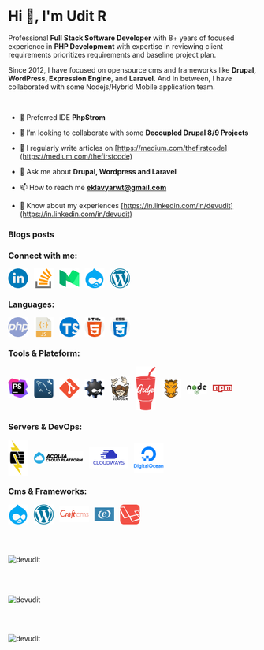 <h1 align="left">Hi 👋, I'm Udit R</h1>
<p align="left">Professional <strong>Full Stack Software Developer</strong> with 8+ years of focused experience in <strong>PHP Development</strong> with expertise in reviewing client requirements prioritizes requirements and baseline project plan.</p>
<p align="left">Since 2012, I have focused on opensource cms and frameworks like <strong>Drupal, WordPress, Expression Engine</strong>, and <strong>Laravel</strong>. And in between, I have collaborated with some Nodejs/Hybrid Mobile application team.</p>
<br/>

- 🔭 Preferred IDE **PhpStrom**

- 👯 I’m looking to collaborate with some **Decoupled Drupal 8/9 Projects**

- 📝 I regularly write articles on [https://medium.com/thefirstcode](https://medium.com/thefirstcode)

- 💬 Ask me about **Drupal, Wordpress and Laravel**

- 📫 How to reach me **eklavyarwt@gmail.com**

- 📄 Know about my experiences [https://in.linkedin.com/in/devudit](https://in.linkedin.com/in/devudit)

### Blogs posts
<!-- BLOG-POST-LIST:START -->
<!-- BLOG-POST-LIST:END -->           

<h3 align="left">Connect with me:</h3>
<p align="left">
<a href="https://linkedin.com/in/devudit" target="blank"><img align="center" src="https://raw.githubusercontent.com/devudit/devudit/main/assets/social/linkedin.png" alt="devudit" width="40" /></a>&nbsp;&nbsp;
<a href="https://stackoverflow.com/users/3090761" target="blank"><img align="center" src="https://raw.githubusercontent.com/devudit/devudit/main/assets/social/stack-overflow.png" alt="3090761" width="40" /></a>&nbsp;&nbsp;
<a href="https://medium.com/@uditrawat" target="blank"><img align="center" src="https://raw.githubusercontent.com/devudit/devudit/main/assets/social/medium.png" alt="@uditrawat" width="40" /></a>&nbsp;&nbsp;
<a href="https://www.drupal.org/u/uditrawat" target="blank"><img align="center" src="https://raw.githubusercontent.com/devudit/devudit/main/assets/social/drupal.png" alt="uditrawat" width="40" /></a>&nbsp;&nbsp;
<a href="https://profiles.wordpress.org/udit-rawat/" target="blank"><img align="center" src="https://raw.githubusercontent.com/devudit/devudit/main/assets/social/wordpress.png" alt="udit-rawat" width="40" /></a>
</p>

<h3 align="left">Languages:</h3>
<p align="left"><img align="center" src="https://raw.githubusercontent.com/devudit/devudit/main/assets/langs/php.png" alt="php" width="40" />&nbsp;&nbsp;
<img align="center" src="https://raw.githubusercontent.com/devudit/devudit/main/assets/langs/javascript.png" alt="javascript" width="40" />&nbsp;&nbsp;
<img align="center" src="https://raw.githubusercontent.com/devudit/devudit/main/assets/langs/typescript.png" alt="typescript" width="40" />&nbsp;&nbsp;
<img align="center" src="https://raw.githubusercontent.com/devudit/devudit/main/assets/langs/html-5.png" alt="html-5" width="40" />&nbsp;&nbsp;
<img align="center" src="https://raw.githubusercontent.com/devudit/devudit/main/assets/langs/css.png" alt="css" width="40" /></p>


<h3 align="left">Tools & Plateform:</h3>
<p align="left"><img align="center" src="https://raw.githubusercontent.com/devudit/devudit/main/assets/tools/phpstrom.jpeg" alt="phpstrom" width="40" />&nbsp;&nbsp;
<img align="center" src="https://raw.githubusercontent.com/devudit/devudit/main/assets/tools/workbench.jpeg" alt="workbench" width="40" />&nbsp;&nbsp;
<img align="center" src="https://raw.githubusercontent.com/devudit/devudit/main/assets/tools/git.png" alt="git" width="40" />&nbsp;&nbsp;
<img align="center" src="https://raw.githubusercontent.com/devudit/devudit/main/assets/tools/drush.png" alt="drush" width="40" />&nbsp;&nbsp;
<img align="center" src="https://raw.githubusercontent.com/devudit/devudit/main/assets/tools/composer.png" alt="composer" width="40" />&nbsp;&nbsp;
<img align="center" src="https://raw.githubusercontent.com/devudit/devudit/main/assets/tools/gulp.png" alt="gulp" width="40" />&nbsp;&nbsp;
<img align="center" src="https://raw.githubusercontent.com/devudit/devudit/main/assets/tools/grunt.svg" alt="grunt" width="40" />&nbsp;&nbsp;
<img align="center" src="https://raw.githubusercontent.com/devudit/devudit/main/assets/tools/nodejs.png" alt="nodejs" width="40" />&nbsp;&nbsp;
<img align="center" src="https://raw.githubusercontent.com/devudit/devudit/main/assets/tools/npm.png" alt="npm" width="40" /></p>

<h3 align="left">Servers & DevOps:</h3>
<p align="left">
<img align="center" src="https://raw.githubusercontent.com/devudit/devudit/main/assets/servers/pantheon.svg" alt="pantheon" width="40" />&nbsp;&nbsp;
<img align="center" src="https://raw.githubusercontent.com/devudit/devudit/main/assets/servers/cloud-platform.svg" alt="Acquia" width="100" />&nbsp;&nbsp;
<img align="center" src="https://raw.githubusercontent.com/devudit/devudit/main/assets/servers/cloudways.png" alt="cloudways" width="80" />&nbsp;&nbsp;
<img align="center" src="https://raw.githubusercontent.com/devudit/devudit/main/assets/servers/digital-ocean.png" alt="Digital Ocean" width="60" />
</p>

<h3 align="left">Cms & Frameworks:</h3>
<p align="left">
<img align="center" src="https://raw.githubusercontent.com/devudit/devudit/main/assets/cms/drupal.png" alt="Drupal 7/8/9" width="40" />&nbsp;&nbsp;
<img align="center" src="https://raw.githubusercontent.com/devudit/devudit/main/assets/cms/wordpress.png" alt="wordpress" width="40" />&nbsp;&nbsp;
<img align="center" src="https://raw.githubusercontent.com/devudit/devudit/main/assets/cms/craft-cms.png" alt="craft cms" width="60" />&nbsp;&nbsp;
<img align="center" src="https://raw.githubusercontent.com/devudit/devudit/main/assets/cms/expressionengine.png" alt="Expression Engine" width="40" />&nbsp;&nbsp;
<img align="center" src="https://raw.githubusercontent.com/devudit/devudit/main/assets/cms/laravel.png" alt="Laravel" width="40" />
</p>
<br/>
<br/>
<p><img align="center" src="https://github-readme-stats.vercel.app/api?username=devudit&show_icons=true&locale=en" alt="devudit" /></p>
<br/>
<br/>
<p><img align="center" src="https://github-readme-streak-stats.herokuapp.com/?user=devudit&" alt="devudit" /></p>
<br/>
<br/>
<p><img align="left" src="https://github-readme-stats.vercel.app/api/top-langs?username=devudit&show_icons=true&locale=en&layout=compact" alt="devudit" /></p>
<br/>
<br/>